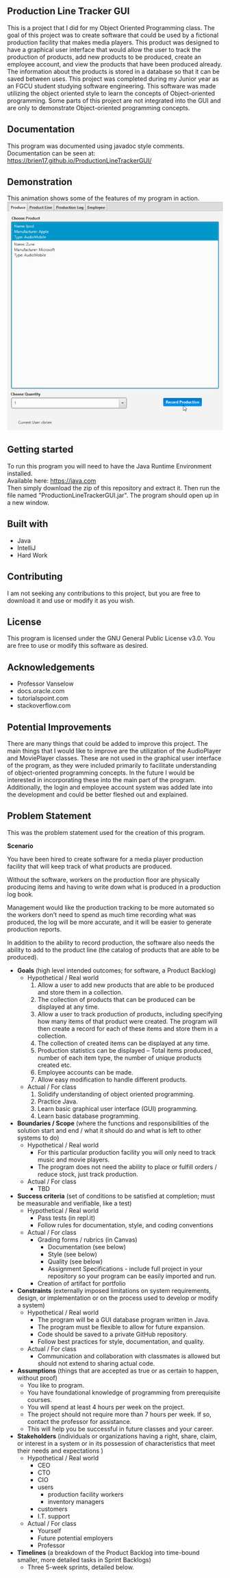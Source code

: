 ## Production Line Tracker GUI
This is a project that I did for my Object Oriented Programming class. The goal of this project was to create software 
that could be used by a fictional production facility that makes media players. This product was designed to have a 
graphical user interface that would allow the user to track the production of products, add new products to be produced,
create an employee account, and view the products that have been produced already. The information about the products is
stored in a database so that it can be saved between uses. This project was completed during my Junior year as an FGCU 
student studying software engineering. This software was made utilizing the object oriented style to learn the concepts
of Object-oriented programming. Some parts of this project are not integrated into the GUI and are only to demonstrate 
Object-oriented programming concepts. 

## Documentation
This program was documented using javadoc style comments.
Documentation can be seen at: <br>
https://brien17.github.io/ProductionLineTrackerGUI/

## Demonstration
This animation shows some of the features of my program in action. 
![Demonstration of program running](docs/ProductionLineTrackerGif.gif)

## Getting started
To run this program you will need to have the Java Runtime Environment installed.<br> Available here: https://java.com<br>
Then simply download the zip of this repository and extract it. Then run the file named "ProductionLineTrackerGUI.jar". 
The program should open up in a new window.

## Built with
* Java
* IntelliJ
* Hard Work

## Contributing 
I am not seeking any contributions to this project, but you are free to download it and use or modify it as you wish.

## License
This program is licensed under the GNU General Public License v3.0. You are free to use or modify this software as 
desired. 

## Acknowledgements
* Professor Vanselow
* docs.oracle.com
* tutorialspoint.com
* stackoverflow.com

## Potential Improvements
There are many things that could be added to improve this project. The main things that I would like to improve are the 
utilization of the AudioPlayer and MoviePlayer classes. These are not used in the graphical user interface of the 
program, as they were included primarily to facilitate understanding of object-oriented programming concepts. In the 
future I would be interested in incorporating these into the main part of the program. Additionally, the login and employee 
account system was added late into the development and could be better fleshed out and explained.

## Problem Statement
This was the problem statement used for the creation of this program.

**Scenario**

You have been hired to create software for a media player production facility that will keep track of what products are produced.

Without the software, workers on the production floor are physically producing items and having to write down what is produced in a production log book.

Management would like the production tracking to be more automated so the workers don't need to spend as much time recording what was produced, the log will be more accurate, and it will be easier to generate production reports.

In addition to the ability to record production, the software also needs the ability to add to the product line (the catalog of products that are able to be produced).

-   **Goals** (high level intended outcomes; for software, a Product Backlog)
    -   Hypothetical / Real world
        1.  Allow a user to add new products that are able to be produced and store them in a collection.
        2.  The collection of products that can be produced can be displayed at any time.
        3.  Allow a user to track production of products, including specifying how many items of that product were created. The program will then create a record for each of these items and store them in a collection.
        4.  The collection of created items can be displayed at any time.
        5.  Production statistics can be displayed – Total items produced, number of each item type, the number of unique products created etc.
        6.  Employee accounts can be made.
        7.  Allow easy modification to handle different products.
    -   Actual / For class
        1.  Solidify understanding of object oriented programming.
        2.  Practice Java.
        3.  Learn basic graphical user interface (GUI) programming.
        4.  Learn basic database programming.
-   **Boundaries / Scope** (where the functions and responsibilities of the solution start and end / what it should do and what is left to other systems to do)
    -   Hypothetical / Real world
        -   For this particular production facility you will only need to track music and movie players.
        -   The program does not need the ability to place or fulfill orders / reduce stock, just track production.
    -   Actual / For class
        -   TBD
-   **Success criteria** (set of conditions to be satisfied at completion; must be measurable and verifiable, like a test)
    -   Hypothetical / Real world
        -   Pass tests (in repl.it)
        -   Follow rules for documentation, style, and coding conventions
    -   Actual / For class
        -   Grading forms / rubrics (in Canvas)
            -   Documentation (see below)
            -   Style (see below)
            -   Quality (see below)
            -   Assignment Specifications - include full project in your repository so your program can be easily imported and run.
        -   Creation of artifact for portfolio
-   **Constraints** (externally imposed limitations on system requirements, design, or implementation or on the process used to develop or modify a system)
    -   Hypothetical / Real world
        -   The program will be a GUI database program written in Java.
        -   The program must be flexible to allow for future expansion.
        -   Code should be saved to a private GitHub repository.
        -   Follow best practices for style, documentation, and quality.
    -   Actual / For class
        -   Communication and collaboration with classmates is allowed but should not extend to sharing actual code.
-   **Assumptions** (things that are accepted as true or as certain to happen, without proof)
    -   You like to program.
    -   You have foundational knowledge of programming from prerequisite courses.
    -   You will spend at least 4 hours per week on the project.
    -   The project should not require more than 7 hours per week. If so, contact the professor for assistance.
    -   This will help you be successful in future classes and your career.
-   **Stakeholders** (individuals or organizations having a right, share, claim, or interest in a system or in its possession of characteristics that meet their needs and expectations )
    -   Hypothetical / Real world
        -   CEO
        -   CTO
        -   CIO
        -   users
            -   production facility workers
            -   inventory managers
        -   customers
        -   I.T. support
    -   Actual / For class
        -   Yourself
        -   Future potential employers
        -   Professor
-   **Timelines** (a breakdown of the Product Backlog into time-bound smaller, more detailed tasks in Sprint Backlogs)
    -   Three 5-week sprints, detailed below.
